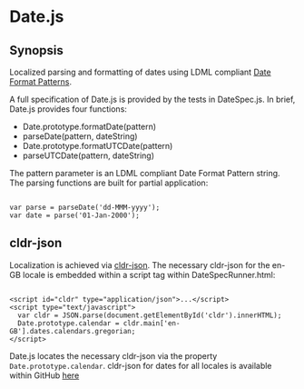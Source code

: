 <h1>Date.js</h1>
<h2>Synopsis</h1>
Localized parsing and formatting of dates using LDML compliant <a href="http://unicode.org/reports/tr35/tr35-dates.html" target="_blank">Date Format Patterns</a>.
<p>A full specification of Date.js is provided by the tests in DateSpec.js.  In brief, Date.js provides four functions:</p>

<ul>
<li>Date.prototype.formatDate(pattern)</li>
<li>parseDate(pattern, dateString)</li>
<li>Date.prototype.formatUTCDate(pattern)</li>
<li>parseUTCDate(pattern, dateString)</li>
</ul>
The pattern parameter is an LDML compliant Date Format Pattern string.  The parsing functions are built for partial application:

<pre><code>
var parse = parseDate('dd-MMM-yyyy');
var date = parse('01-Jan-2000');
</code></pre>

<h2>cldr-json</h2>
Localization is achieved via <a href="https://github.com/unicode-cldr/cldr-json" target="_blank">cldr-json</a>.  The necessary cldr-json for the en-GB locale is embedded within a script tag within DateSpecRunner.html:

<pre><code>
&lt;script id="cldr" type="application/json">...&lt;/script>
&lt;script type="text/javascript">
  var cldr = JSON.parse(document.getElementById('cldr').innerHTML);
  Date.prototype.calendar = cldr.main['en-GB'].dates.calendars.gregorian;
&lt;/script>
</code></pre>

Date.js locates the necessary cldr-json via the property <code>Date.prototype.calendar</code>.  cldr-json for dates for all locales is available within GitHub <a href="https://github.com/unicode-cldr/cldr-dates-full/tree/master/main" target="_blank">here</a>
